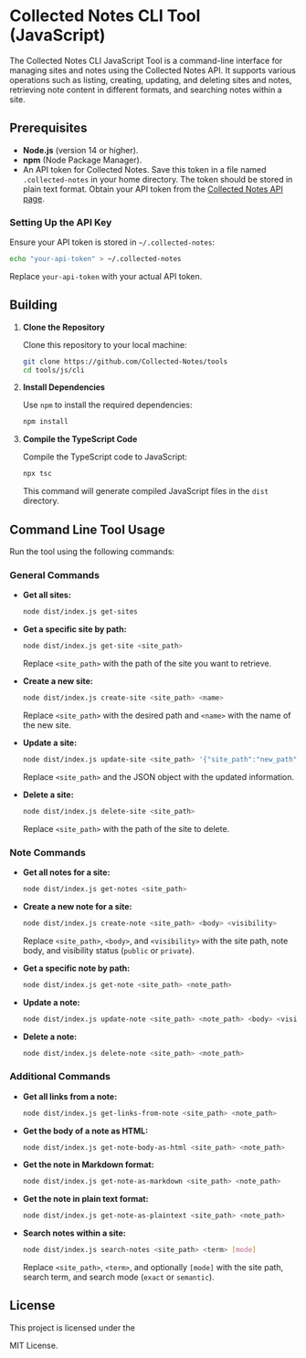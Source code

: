 # Collected Notes CLI Tool (JavaScript)

The Collected Notes CLI JavaScript Tool is a command-line interface for managing sites and notes using the Collected Notes API. It supports various operations such as listing, creating, updating, and deleting sites and notes, retrieving note content in different formats, and searching notes within a site.

## Prerequisites

- **Node.js** (version 14 or higher).
- **npm** (Node Package Manager).
- An API token for Collected Notes. Save this token in a file named `.collected-notes` in your home directory. The token should be stored in plain text format. Obtain your API token from the [Collected Notes API page](https://collectednotes.com/api).

### Setting Up the API Key

Ensure your API token is stored in `~/.collected-notes`:

```bash
echo "your-api-token" > ~/.collected-notes
```

Replace `your-api-token` with your actual API token.

## Building

1. **Clone the Repository**

   Clone this repository to your local machine:

   ```bash
   git clone https://github.com/Collected-Notes/tools
   cd tools/js/cli
   ```

2. **Install Dependencies**

   Use `npm` to install the required dependencies:

   ```bash
   npm install
   ```

3. **Compile the TypeScript Code**

   Compile the TypeScript code to JavaScript:

   ```bash
   npx tsc
   ```

   This command will generate compiled JavaScript files in the `dist` directory.

## Command Line Tool Usage

Run the tool using the following commands:

### General Commands

- **Get all sites:**

  ```bash
  node dist/index.js get-sites
  ```

- **Get a specific site by path:**

  ```bash
  node dist/index.js get-site <site_path>
  ```

  Replace `<site_path>` with the path of the site you want to retrieve.

- **Create a new site:**

  ```bash
  node dist/index.js create-site <site_path> <name>
  ```

  Replace `<site_path>` with the desired path and `<name>` with the name of the new site.

- **Update a site:**

  ```bash
  node dist/index.js update-site <site_path> '{"site_path":"new_path","name":"new_name","headline":"new_headline","about":"new_about","domain":"new_domain"}'
  ```

  Replace `<site_path>` and the JSON object with the updated information.

- **Delete a site:**

  ```bash
  node dist/index.js delete-site <site_path>
  ```

  Replace `<site_path>` with the path of the site to delete.

### Note Commands

- **Get all notes for a site:**

  ```bash
  node dist/index.js get-notes <site_path>
  ```

- **Create a new note for a site:**

  ```bash
  node dist/index.js create-note <site_path> <body> <visibility>
  ```

  Replace `<site_path>`, `<body>`, and `<visibility>` with the site path, note body, and visibility status (`public` or `private`).

- **Get a specific note by path:**

  ```bash
  node dist/index.js get-note <site_path> <note_path>
  ```

- **Update a note:**

  ```bash
  node dist/index.js update-note <site_path> <note_path> <body> <visibility>
  ```

- **Delete a note:**

  ```bash
  node dist/index.js delete-note <site_path> <note_path>
  ```

### Additional Commands

- **Get all links from a note:**

  ```bash
  node dist/index.js get-links-from-note <site_path> <note_path>
  ```

- **Get the body of a note as HTML:**

  ```bash
  node dist/index.js get-note-body-as-html <site_path> <note_path>
  ```

- **Get the note in Markdown format:**

  ```bash
  node dist/index.js get-note-as-markdown <site_path> <note_path>
  ```

- **Get the note in plain text format:**

  ```bash
  node dist/index.js get-note-as-plaintext <site_path> <note_path>
  ```

- **Search notes within a site:**

  ```bash
  node dist/index.js search-notes <site_path> <term> [mode]
  ```

  Replace `<site_path>`, `<term>`, and optionally `[mode]` with the site path, search term, and search mode (`exact` or `semantic`).

## License

This project is licensed under the

 MIT License.
